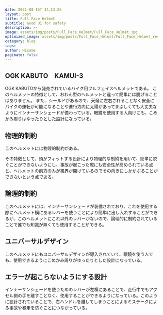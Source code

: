 ```yaml
---
date: 2021-08-15T 14:13:26
layout: post
title: Full Face Helmet
subtitle: Good UI for safety
description: >-
image: assets/img/posts/Full_Face_Helmet/Full_Face_Helmet.jpg
optimized_image: assets/img/posts/Full_Face_Helmet/Full_Face_Helmet_resized_thumbnail.jpg
category: blog
tags: 
author: Hisame
paginate: false
---
```


## OGK KABUTO　KAMUI-3

OGK KABUTOから発売されているバイク用フルフェイスヘルメットである。
このヘルメットの特徴として、おわん型のヘルメットと違って簡単には脱げることはありません。
また、シールドがあるので、天候に左右されることなく安全にバイクの運転が可能になることや進行方向に太陽があってまぶしくても大丈夫なようにインナーサンシェードが備わっている。眼鏡を使用する人向けにも、こめかみ周りはゆったりとした設計になっている。


## 物理的制約

このヘルメットには物理的制約がある。

その特徴として、頭がフィットする設計により物理的な制約を用いて、簡単に脱ぐことができないようにし、事故が起こった際にも安全性が高められている点と、ヘルメットの前方のみが視界が開けているのでその向きにしかかぶることができないという点である。

## 論理的制約

このヘルメットには、インナーサンシェードが装備されており、これを使用する際にヘルメット横にあるレバーを使うことにより簡単に出し入れすることができるが、このヘルメットにこれ以外のレバーがないので、論理的に制約されていることで誰でも知識が無くても使用することができる。

## ユニバーサルデザイン

このヘルメットにもユニバーサルデザインが導入されていて、眼鏡を使う人でも、使用できるようにこめかみ周りがゆったりとした設計になっている。

## エラーが起こらないようにする設計

インナーサンシェードを使うためのレバーが左横にあることで、走行中でもアクセル側の手を離すことなく、使用することができるようになっている。このように設計されていることで、右ハンドルを離してしまうことによるミステークによる事故や暴走を防ぐことにつながっている。
